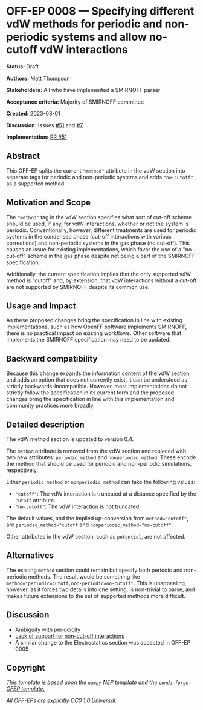 # OFF-EP 0008 — Specifying different vdW methods for periodic and non-periodic systems and allow no-cutoff vdW interactions

**Status:** Draft

**Authors:** Matt Thompson

**Stakeholders:** All who have implemented a SMIRNOFF parser

**Acceptance criteria:** Majority of SMIRNOFF committee

**Created:** 2023-08-01

**Discussion:** Issues [#51](https://github.com/openforcefield/standards/pull/51) and
[#7](https://github.com/openforcefield/standards/issues/7)

**Implementation:** [PR #51](https://github.com/openforcefield/standards/pull/51)

## Abstract

This OFF-EP splits the current `"method"` attribute in the vdW section into separate tags for periodic and non-periodic systems and adds `"no-cutoff"` as a supported method.

## Motivation and Scope

The `"method"` tag in the vdW section specifies what sort of cut-off scheme should be used, if any, for vdW
interactions, whether or not the system is periodic. Conventionally, however, different treatments are used for
periodic systems in the condensed phase (cut-off interactions with various corrections) and non-periodic systems in the
gas phase (no cut-off). This causes an issue for existing implementations, which favor the use of a "no cut-off" scheme
in the gas phase despite not being a part of the SMIRNOFF specification.

Additionally, the current specification implies that the only supported vdW method is "cutoff" and, by extension, that vdW
interactions without a cut-off are not supported by SMIRNOFF despite its common use.

## Usage and Impact

As these proposed changes bring the specification in line with existing implementations, such as how OpenFF software
implements SMIRNOFF, there is no practical impact on existing workflows. Other software that implements the SMIRNOFF
specification may need to be updated.

## Backward compatibility

Because this change expands the information content of the vdW section and adds an option that does not currently
exist, it can be understood as strictly backwards-incompatible. However, most implementations do not strictly follow
the specification in its current form and the proposed changes bring the specification in line with this implementation
and community practices more broadly.

## Detailed description

The vdW method section is updated to version 0.4.

The `method` attribute is removed from the vdW section and replaced with two new attributes: `periodic_method` and
`nonperiodic_method`. These encode the method that should be used for periodic and non-periodic simulations,
respectively.

Either `periodic_method` or `nonperiodic_method` can take the following values:

* `"cutoff"`: The vdW interaction is truncated at a distance specified by the `cutoff` attribute.
* `"no-cutoff"`: The vdW interaction is not truncated.

The default values, and the implied up-conversion from `method="cutoff"`, are `periodic_method="cutoff` and `nonperiodic_method="no-cutoff"`.

Other attributes in the vdW section, such as `potential`, are not affected.

## Alternatives

The existing `method` section could remain but specify both periodic and non-periodic methods. The result would be
something like `method="periodic=cutoff,non-periodic=no-cutoff"`. This is unappealing, however, as it forces two
details into one setting, is non-trivial to parse, and makes future extensions to the set of supported methods more difficult.

## Discussion

* [Ambiguity with periodicity](https://github.com/openforcefield/standards/pull/51)
* [Lack of support for non-cut-off interactions](https://github.com/openforcefield/standards/issues/7)
* A similar change to the Electrostatics section was accepted in OFF-EP 0005

## Copyright

*This template is based upon the [``numpy`` NEP template](https://github.com/numpy/numpy/blob/master/doc/neps/nep-template.rst) and the
[``conda-forge`` CFEP template.](https://github.com/conda-forge/cfep/blob/master/cfep-00.md)*

*All OFF-EPs are explicitly [CC0 1.0 Universal](https://creativecommons.org/publicdomain/zero/1.0/).*
